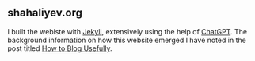 ## shahaliyev.org

I built the webiste with [Jekyll](https://jekyllrb.com/), extensively using the help of [ChatGPT](https://chatgpt.com/). The background information on how this website emerged I have noted in the post titled [How to Blog Usefully](https://shahaiyev.org/writings/useful-blog).